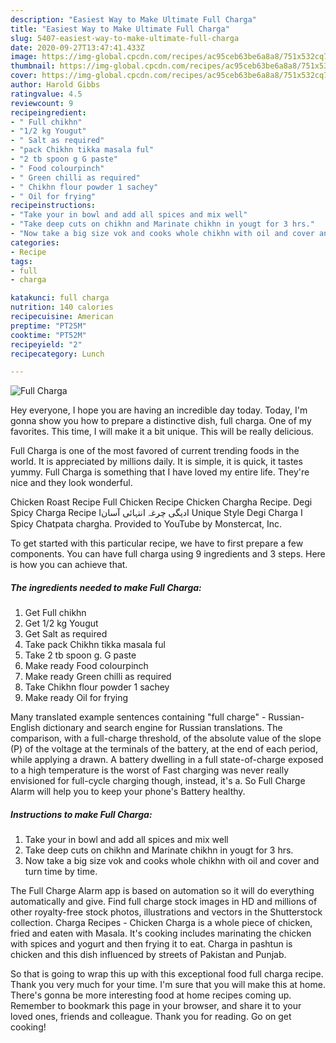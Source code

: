 ```yaml
---
description: "Easiest Way to Make Ultimate Full Charga"
title: "Easiest Way to Make Ultimate Full Charga"
slug: 5407-easiest-way-to-make-ultimate-full-charga
date: 2020-09-27T13:47:41.433Z
image: https://img-global.cpcdn.com/recipes/ac95ceb63be6a8a8/751x532cq70/full-charga-recipe-main-photo.jpg
thumbnail: https://img-global.cpcdn.com/recipes/ac95ceb63be6a8a8/751x532cq70/full-charga-recipe-main-photo.jpg
cover: https://img-global.cpcdn.com/recipes/ac95ceb63be6a8a8/751x532cq70/full-charga-recipe-main-photo.jpg
author: Harold Gibbs
ratingvalue: 4.5
reviewcount: 9
recipeingredient:
- " Full chikhn"
- "1/2 kg Yougut"
- " Salt as required"
- "pack Chikhn tikka masala ful"
- "2 tb spoon g G paste"
- " Food colourpinch"
- " Green chilli as required"
- " Chikhn flour powder 1 sachey"
- " Oil for frying"
recipeinstructions:
- "Take your in bowl and add all spices and mix well"
- "Take deep cuts on chikhn and Marinate chikhn in yougt for 3 hrs."
- "Now take a big size vok and cooks whole chikhn with oil and cover and turn time by time."
categories:
- Recipe
tags:
- full
- charga

katakunci: full charga 
nutrition: 140 calories
recipecuisine: American
preptime: "PT25M"
cooktime: "PT52M"
recipeyield: "2"
recipecategory: Lunch

---
```



![Full Charga](https://img-global.cpcdn.com/recipes/ac95ceb63be6a8a8/751x532cq70/full-charga-recipe-main-photo.jpg)

Hey everyone, I hope you are having an incredible day today. Today, I'm gonna show you how to prepare a distinctive dish, full charga. One of my favorites. This time, I will make it a bit unique. This will be really delicious.

Full Charga is one of the most favored of current trending foods in the world. It is appreciated by millions daily. It is simple, it is quick, it tastes yummy. Full Charga is something that I have loved my entire life. They're nice and they look wonderful.

Chicken Roast Recipe Full Chicken Recipe Chicken Chargha Recipe. Degi Spicy Charga Recipe Iدیگی چرغہ انتہائی آسانI Unique Style Degi Charga I Spicy Chatpata chargha. Provided to YouTube by Monstercat, Inc.


To get started with this particular recipe, we have to first prepare a few components. You can have full charga using 9 ingredients and 3 steps. Here is how you can achieve that.

<!--inarticleads1-->

##### The ingredients needed to make Full Charga:

1. Get  Full chikhn
1. Get 1/2 kg Yougut
1. Get  Salt as required
1. Take pack Chikhn tikka masala ful
1. Take 2 tb spoon g. G paste
1. Make ready  Food colourpinch
1. Make ready  Green chilli as required
1. Take  Chikhn flour powder 1 sachey
1. Make ready  Oil for frying


Many translated example sentences containing &#34;full charge&#34; - Russian-English dictionary and search engine for Russian translations. The comparison, with a full-charge threshold, of the absolute value of the slope (P) of the voltage at the terminals of the battery, at the end of each period, while applying a drawn. A battery dwelling in a full state-of-charge exposed to a high temperature is the worst of Fast charging was never really envisioned for full-cycle charging though, instead, it&#39;s a. So Full Charge Alarm will help you to keep your phone&#39;s Battery healthy. 

<!--inarticleads2-->

##### Instructions to make Full Charga:

1. Take your in bowl and add all spices and mix well
1. Take deep cuts on chikhn and Marinate chikhn in yougt for 3 hrs.
1. Now take a big size vok and cooks whole chikhn with oil and cover and turn time by time.


The Full Charge Alarm app is based on automation so it will do everything automatically and give. Find full charge stock images in HD and millions of other royalty-free stock photos, illustrations and vectors in the Shutterstock collection. Charga Recipes - Chicken Charga is a whole piece of chicken, fried and eaten with Masala. It&#39;s cooking includes marinating the chicken with spices and yogurt and then frying it to eat. Charga in pashtun is chicken and this dish influenced by streets of Pakistan and Punjab. 

So that is going to wrap this up with this exceptional food full charga recipe. Thank you very much for your time. I'm sure that you will make this at home. There's gonna be more interesting food at home recipes coming up. Remember to bookmark this page in your browser, and share it to your loved ones, friends and colleague. Thank you for reading. Go on get cooking!
